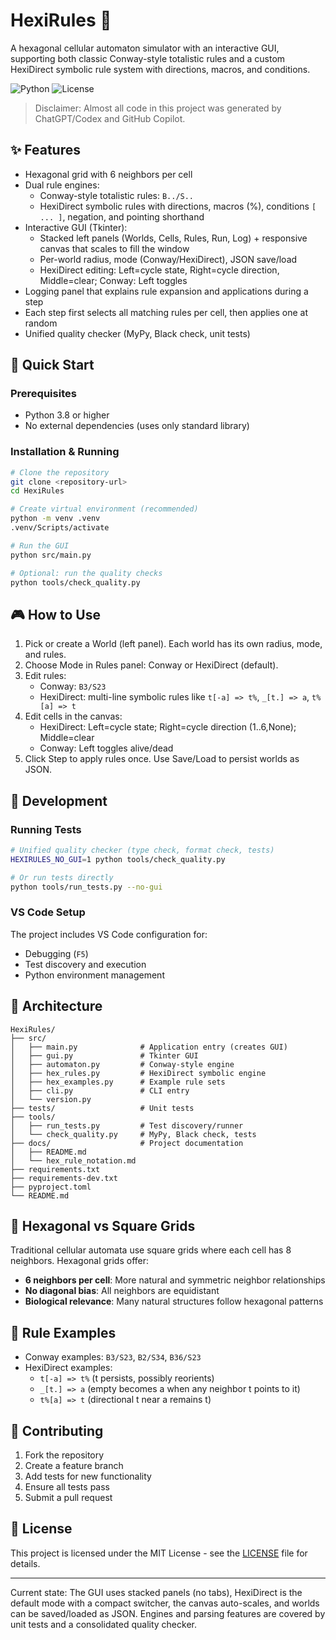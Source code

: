 # HexiRules 🔬

A hexagonal cellular automaton simulator with an interactive GUI, supporting both classic Conway-style totalistic rules and a custom HexiDirect symbolic rule system with directions, macros, and conditions.

![Python](https://img.shields.io/badge/python-v3.8+-blue.svg)
![License](https://img.shields.io/badge/license-MIT-green.svg)

> Disclaimer: Almost all code in this project was generated by ChatGPT/Codex and GitHub Copilot.

## ✨ Features

- Hexagonal grid with 6 neighbors per cell
- Dual rule engines:
	- Conway-style totalistic rules: `B../S..`
	- HexiDirect symbolic rules with directions, macros (%), conditions `[ ... ]`, negation, and pointing shorthand
- Interactive GUI (Tkinter):
	- Stacked left panels (Worlds, Cells, Rules, Run, Log) + responsive canvas that scales to fill the window
	- Per-world radius, mode (Conway/HexiDirect), JSON save/load
	- HexiDirect editing: Left=cycle state, Right=cycle direction, Middle=clear; Conway: Left toggles
- Logging panel that explains rule expansion and applications during a step
- Each step first selects all matching rules per cell, then applies one at random
- Unified quality checker (MyPy, Black check, unit tests)

## 🚀 Quick Start

### Prerequisites
- Python 3.8 or higher
- No external dependencies (uses only standard library)

### Installation & Running

```bash
# Clone the repository
git clone <repository-url>
cd HexiRules

# Create virtual environment (recommended)
python -m venv .venv
.venv/Scripts/activate

# Run the GUI
python src/main.py

# Optional: run the quality checks
python tools/check_quality.py
```

## 🎮 How to Use

1. Pick or create a World (left panel). Each world has its own radius, mode, and rules.
2. Choose Mode in Rules panel: Conway or HexiDirect (default).
3. Edit rules:
	- Conway: `B3/S23`
	- HexiDirect: multi-line symbolic rules like `t[-a] => t%`, `_[t.] => a`, `t%[a] => t`
4. Edit cells in the canvas:
	- HexiDirect: Left=cycle state; Right=cycle direction (1..6,None); Middle=clear
	- Conway: Left toggles alive/dead
5. Click Step to apply rules once. Use Save/Load to persist worlds as JSON.

## 🧪 Development

### Running Tests
```bash
# Unified quality checker (type check, format check, tests)
HEXIRULES_NO_GUI=1 python tools/check_quality.py

# Or run tests directly
python tools/run_tests.py --no-gui
```

### VS Code Setup
The project includes VS Code configuration for:
- Debugging (`F5`)
- Test discovery and execution
- Python environment management

## 📐 Architecture

```
HexiRules/
├── src/
│   ├── main.py              # Application entry (creates GUI)
│   ├── gui.py               # Tkinter GUI
│   ├── automaton.py         # Conway-style engine
│   ├── hex_rules.py         # HexiDirect symbolic engine
│   ├── hex_examples.py      # Example rule sets
│   ├── cli.py               # CLI entry
│   └── version.py
├── tests/                   # Unit tests
├── tools/
│   ├── run_tests.py         # Test discovery/runner
│   └── check_quality.py     # MyPy, Black check, tests
├── docs/                    # Project documentation
│   ├── README.md
│   └── hex_rule_notation.md
├── requirements.txt
├── requirements-dev.txt
├── pyproject.toml
└── README.md
```

## 🔬 Hexagonal vs Square Grids

Traditional cellular automata use square grids where each cell has 8 neighbors. Hexagonal grids offer:
- **6 neighbors per cell**: More natural and symmetric neighbor relationships
- **No diagonal bias**: All neighbors are equidistant
- **Biological relevance**: Many natural structures follow hexagonal patterns

## 🎯 Rule Examples

- Conway examples: `B3/S23`, `B2/S34`, `B36/S23`
- HexiDirect examples:
	- `t[-a] => t%` (t persists, possibly reorients)
	- `_[t.] => a` (empty becomes a when any neighbor t points to it)
	- `t%[a] => t` (directional t near a remains t)

## 🤝 Contributing

1. Fork the repository
2. Create a feature branch
3. Add tests for new functionality
4. Ensure all tests pass
5. Submit a pull request

## 📄 License

This project is licensed under the MIT License - see the [LICENSE](LICENSE) file for details.

---
Current state: The GUI uses stacked panels (no tabs), HexiDirect is the default mode with a compact switcher, the canvas auto-scales, and worlds can be saved/loaded as JSON. Engines and parsing features are covered by unit tests and a consolidated quality checker.
